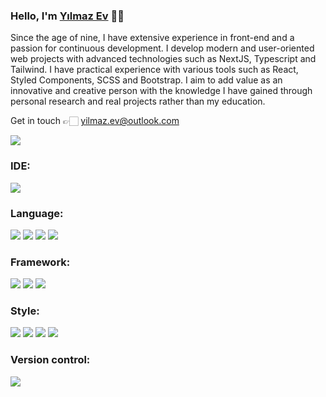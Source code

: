 ### Hello, I'm [Yılmaz Ev](https://yilmazev.github.io) 👋🏻

Since the age of nine, I have extensive experience in front-end and a passion for continuous development. I develop modern and user-oriented web projects with advanced technologies such as NextJS, Typescript and Tailwind. I have practical experience with various tools such as React, Styled Components, SCSS and Bootstrap. I aim to add value as an innovative and creative person with the knowledge I have gained through personal research and real projects rather than my education.


Get in touch 👉🏻 [yilmaz.ev@outlook.com](mailto:yilmaz.ev@outlook.com)


![](https://komarev.com/ghpvc/?username=yilmazev&style=for-the-badge)

### IDE:

<p>
    <img src="https://img.shields.io/badge/Visual%20Studio%20Code-0078d7.svg?style=for-the-badge&logo=visual-studio-code&logoColor=white">
</p>


### Language:

<p>
    <img src="https://img.shields.io/badge/html5-%23E34F26.svg?style=for-the-badge&logo=html5&logoColor=white">
    <img src="https://img.shields.io/badge/javascript-%23323330.svg?style=for-the-badge&logo=javascript&logoColor=%23F7DF1E">
    <img src="https://img.shields.io/badge/css3-%231572B6.svg?style=for-the-badge&logo=css3&logoColor=white">
    <img src="https://img.shields.io/badge/typescript-3178C6?style=for-the-badge&logo=typescript&logoColor=white">
</p>

### Framework:

<p>
    <img src="https://img.shields.io/badge/react-%2320232a.svg?style=for-the-badge&logo=react&logoColor=%2361DAFB">
    <img src="https://img.shields.io/badge/react_native-%2320232a.svg?style=for-the-badge&logo=react&logoColor=%2361DAFB">
    <img src="https://img.shields.io/badge/Next-black?style=for-the-badge&logo=next.js&logoColor=white">
</p>

### Style:

<p>
    <img src="https://img.shields.io/badge/SASS-hotpink.svg?style=for-the-badge&logo=SASS&logoColor=white">
    <img src="https://img.shields.io/badge/bootstrap-%23563D7C.svg?style=for-the-badge&logo=bootstrap&logoColor=white">
    <img src="https://img.shields.io/badge/tailwindcss-%2338B2AC.svg?style=for-the-badge&logo=tailwind-css&logoColor=white">
    <img src="https://img.shields.io/badge/styled--components-DB7093?style=for-the-badge&logo=styled-components&logoColor=white">
</p>

### Version control:

<p>
    <img src="https://img.shields.io/badge/git-%23F05033.svg?style=for-the-badge&logo=git&logoColor=white">
</p>
